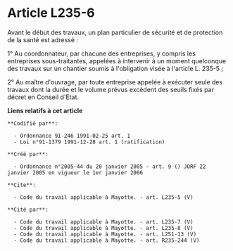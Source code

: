 # Article L235-6

Avant le début des travaux, un plan particulier de sécurité et de protection de la santé est adressé :

1° Au coordonnateur, par chacune des entreprises, y compris les entreprises sous-traitantes, appelées à intervenir à un
moment quelconque des travaux sur un chantier soumis à l'obligation visée à l'article L. 235-5 ;

2° Au maître d'ouvrage, par toute entreprise appelée à exécuter seule des travaux dont la durée et le volume prévus excèdent
des seuils fixés par décret en Conseil d'Etat.

**Liens relatifs à cet article**

	**Codifié par**:

	  - Ordonnance 91-246 1991-02-25 art. 1
	  - Loi n°91-1379 1991-12-28 art. 1 (ratification)

	**Créé par**:

	  - Ordonnance n°2005-44 du 20 janvier 2005 - art. 9 () JORF 22 janvier 2005 en vigueur le 1er janvier 2006

	**Cite**:

	  - Code du travail applicable à Mayotte. - art. L235-5 (V)

	**Cité par**:

	  - Code du travail applicable à Mayotte. - art. L235-7 (V)
	  - Code du travail applicable à Mayotte. - art. L235-8 (V)
	  - Code du travail applicable à Mayotte. - art. L251-13 (V)
	  - Code du travail applicable à Mayotte. - art. R235-244 (V)
